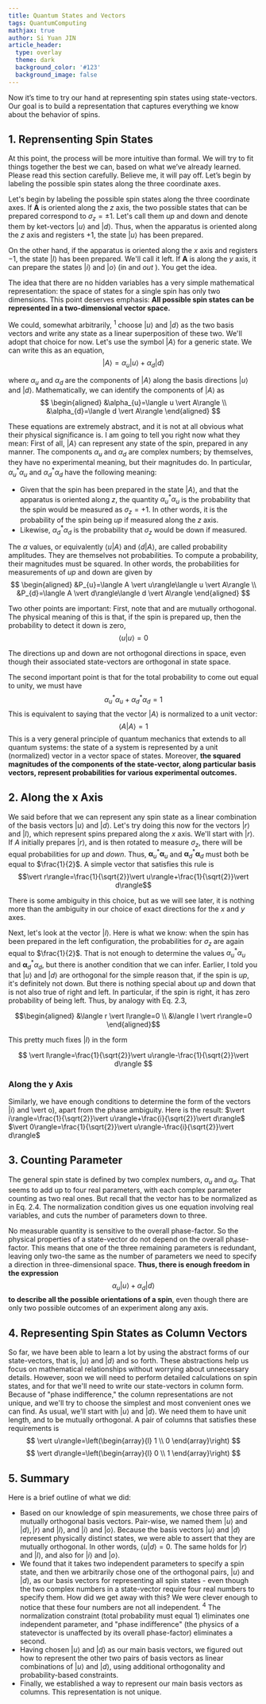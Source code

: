 ```yaml
---
title: Quantum States and Vectors
tags: QuantumComputing
mathjax: true
author: Si Yuan JIN
article_header:
  type: overlay
  theme: dark
  background_color: '#123'
  background_image: false
---
```

Now it’s time to try our hand at representing spin states using state-vectors. Our goal is to build a representation that captures everything we know about the behavior of spins. 

## 1. Reprensenting Spin States
At this point, the process will be more intuitive than formal. We will try to fit things together the best we can, based on what we’ve already learned. Please read this section carefully. Believe me, it will pay off. Let’s begin by labeling the possible spin states along the three coordinate axes.


Let's begin by labeling the possible spin states along the three coordinate axes. If $\boldsymbol{A}$ is oriented along the $z$ axis, the two possible states that can be prepared correspond to $\sigma_{z}=\pm 1$. Let's call them $u p$ and down and denote them by ket-vectors $\vert u\rangle$ and $\vert d\rangle$. Thus, when the apparatus is oriented along the $z$ axis and registers $+1$, the state $\vert u\rangle$ has been prepared.

On the other hand, if the apparatus is oriented along the $x$ axis and registers $-1$, the state $\vert l\rangle$ has been prepared. We'll call it left. If $\boldsymbol{A}$ is along the $y$ axis, it can prepare the states $\vert i\rangle$ and $\vert o\rangle$ (in and $o u t$ ). You get the idea.

The idea that there are no hidden variables has a very simple mathematical representation: the space of states for a single spin has only two dimensions. This point deserves emphasis:
**All possible spin states can be represented in a two-dimensional vector space.**

We could, somewhat arbitrarily, ${ }^{1}$ choose $\vert u\rangle$ and $\vert d\rangle$ as the two basis vectors and write any state as a linear superposition of these two. We'll adopt that choice for now. Let's use the symbol $\vert A\rangle$ for a generic state. We can write this as an equation,
$$
\vert A\rangle=\alpha_{u}\vert u\rangle+\alpha_{d}\vert d\rangle
$$

where $\alpha_{u}$ and $\alpha_{d}$ are the components of $\vert A\rangle$ along the basis directions $\vert u\rangle$
and $\vert d\rangle$. Mathematically, we can identify the components of $\vert A\rangle$ as
$$
\begin{aligned}
&\alpha_{u}=\langle u \vert A\rangle \\
&\alpha_{d}=\langle d \vert A\rangle
\end{aligned}
$$

These equations are extremely abstract, and it is not at all obvious what their physical significance is. I am going to tell you right now what they mean: First of all, $\vert A\rangle$ can represent any state of the spin, prepared in any manner. The components $\alpha_{u}$ and $\alpha_{d}$ are complex numbers; by themselves, they have no experimental meaning, but their magnitudes do. In particular, 
$\alpha_{u}^{*} \alpha_{u}$ and 
$\alpha_{d}^{*} \alpha_{d}$ 
have the following meaning:

- Given that the spin has been prepared in the state $\vert A\rangle$, and that the apparatus is oriented along $z$, the quantity $\alpha_{u}^{*} \alpha_{u}$ is the probability that the spin would be measured as $\sigma_{z}=+1$. In other words, it is the probability of the spin being $u p$ if measured along the $z$ axis.
- Likewise, $\alpha_{d}^{*} \alpha_{d}$ is the probability that $\sigma_{z}$ would be down if measured.

The $\alpha$ values, or equivalently $\langle u \vert A\rangle$ and $\langle d \vert A\rangle$, are called probability amplitudes. They are themselves not probabilities. To compute a probability, their magnitudes must be squared. In other words, the probabilities for measurements of $u p$ and down are given by
$$
\begin{aligned}
&P_{u}=\langle A \vert u\rangle\langle u \vert A\rangle \\
&P_{d}=\langle A \vert d\rangle\langle d \vert A\rangle
\end{aligned}
$$

Two other points are important: First, note that and are mutually orthogonal. The physical meaning of this is that, if the spin is prepared up, then the probability to detect it down is zero,
$$\langle u  \vert u\rangle=0$$

The directions up and down are not orthogonal directions in space, even though their associated state-vectors are orthogonal in state space.

The second important point is that for the total probability to come out equal to unity, we must have
$$
\alpha_{u}^{*} \alpha_{u}+\alpha_{d}^{*} \alpha_{d}=1
$$
This is equivalent to saying that the vector $\vert A\rangle$ is normalized to a unit vector:
$$
\langle A \vert A\rangle=1
$$
This is a very general principle of quantum mechanics that extends to all quantum systems: the state of a system is represented by a unit (normalized) vector in a vector space of states. Moreover, **the squared magnitudes of the components of the state-vector, along particular basis vectors, represent probabilities for various experimental outcomes.**

## 2. Along the x Axis
We said before that we can represent any spin state as a linear combination of the basis vectors $\vert u\rangle$ and $\vert d\rangle$. Let's try doing this now for the vectors $\vert r\rangle$ and $\vert l\rangle$, which represent spins prepared along the $x$ axis. We'll start with $\vert r\rangle$. If $A$ initially prepares $\vert r\rangle$, and is then rotated to measure $\sigma_{z}$, there will be equal probabilities for $u p$ and $down$. Thus, 
$\boldsymbol{\alpha}_{u}^{*} \boldsymbol{\alpha}_{u}$ and $\boldsymbol{\alpha}_{d}^{*} \boldsymbol{\alpha}_{d}$ must both be equal to $\frac{1}{2}$. A simple vector that satisfies this rule is
$$\vert r\rangle=\frac{1}{\sqrt{2}}\vert u\rangle+\frac{1}{\sqrt{2}}\vert d\rangle$$

There is some ambiguity in this choice, but as we will see later, it is nothing more than the ambiguity in our choice of exact directions for the $x$ and $y$ axes.

Next, let's look at the vector $\vert l\rangle$. Here is what we know: when the spin has been prepared in the left configuration, the probabilities for $\sigma_{z}$ are again equal to $\frac{1}{2}$. That is not enough to determine the values $\alpha_{u}^{*} \alpha_{u}$ and $\boldsymbol{\alpha}_{d}^{*} \alpha_{d}$, but there is another condition that we can infer. Earlier, I told you that $\vert u\rangle$ and $\vert d\rangle$ are orthogonal for the simple reason that, if the spin is $u p$, it's definitely not down. But there is nothing special about $u p$ and down that is not also true of right and left. In particular, if the spin is right, it has zero probability of being left. Thus, by analogy with Eq. 2.3,

$$\begin{aligned}
&\langle r \vert l\rangle=0 \\
&\langle l \vert r\rangle=0
\end{aligned}$$

This pretty much fixes $\vert l\rangle$ in the form

$$
\vert l\rangle=\frac{1}{\sqrt{2}}\vert u\rangle-\frac{1}{\sqrt{2}}\vert d\rangle
$$

### Along the y Axis

Similarly, we have enough conditions to determine the form of the vectors $\vert i\rangle$ and \vert o), apart from the phase ambiguity. Here is the result:
$\vert i\rangle=\frac{1}{\sqrt{2}}\vert u\rangle+\frac{i}{\sqrt{2}}\vert d\rangle$ $\vert 0\rangle=\frac{1}{\sqrt{2}}\vert u\rangle-\frac{i}{\sqrt{2}}\vert d\rangle$

## 3. Counting Parameter
The general spin state is defined by two complex numbers, $\alpha_{u}$ and $\alpha_{d}$. That seems
to add up to four real parameters, with each complex parameter counting as two real ones. But recall that the vector has to be normalized as in Eq. $2.4$. The normalization condition gives us one equation involving real variables, and cuts the number of parameters down to three.

No measurable quantity is sensitive to the overall phase-factor. So the physical properties of a state-vector do not depend on the overall phase-factor. This means that one of the three remaining parameters is redundant, leaving only two-the same as the number of parameters we need to specify a direction in three-dimensional space. **Thus, there is enough freedom in the expression**
$$
\alpha_{u}\vert u\rangle+\alpha_{d}\vert d\rangle
$$
**to describe all the possible orientations of a spin**, even though there are only two possible outcomes of an experiment along any axis.

## 4. Representing Spin States as Column Vectors

So far, we have been able to learn a lot by using the abstract forms of our state-vectors, that is, $\vert u\rangle$ and $\vert d\rangle$ and so forth. These abstractions help us focus on mathematical relationships without worrying about unnecessary details. However, soon we will need to perform detailed calculations on spin states, and for that we'll need to write our state-vectors in column form. Because of "phase indifference," the column representations are not unique, and we'll try to choose the simplest and most convenient ones we can find.
As usual, we'll start with $\vert u\rangle$ and $\vert d\rangle$. We need them to have unit length, and to be mutually orthogonal. A pair of columns that satisfies these requirements is
$$
\vert u\rangle=\left(\begin{array}{l}
1 \\
0
\end{array}\right)
$$
$$
\vert d\rangle=\left(\begin{array}{l}
0 \\
1
\end{array}\right)
$$

## 5. Summary
Here is a brief outline of what we did:
- Based on our knowledge of spin measurements, we chose three pairs of mutually orthogonal basis vectors. Pair-wise, we named them $\vert u\rangle$ and $\vert d\rangle,\vert r\rangle$ and $\vert l\rangle$, and $\vert i\rangle$ and $\vert o\rangle$. Because the basis vectors $\vert u\rangle$ and $\vert d\rangle$ represent physically distinct states, we were able to assert that they are mutually orthogonal. In other words, $\langle u \vert d\rangle=0$. The same holds for $\vert r\rangle$ and $\vert l\rangle$, and also for $\vert i\rangle$ and $\vert o\rangle$.
- We found that it takes two independent parameters to specify a spin state, and then we arbitrarily chose one of the orthogonal pairs, $\vert u\rangle$ and $\vert d\rangle$, as our basis vectors for representing all spin states - even though the two complex numbers in a state-vector require four real numbers to specify them. How did we get away with this? We were clever enough to notice that these four numbers are not all independent. ${ }^{4}$ The normalization constraint (total probability must equal 1) eliminates one independent parameter, and "phase indifference" (the physics of a statevector is unaffected by its overall phase-factor) eliminates a second.
- Having chosen $\vert u\rangle$ and $\vert d\rangle$ as our main basis vectors, we figured out how to represent the other two pairs of basis vectors as linear combinations of $\vert u\rangle$ and $\vert d\rangle$, using additional orthogonality and probability-based constraints.
- Finally, we established a way to represent our main basis vectors as columns. This representation is not unique. 